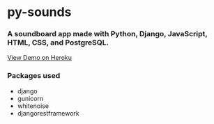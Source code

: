 # py-sounds

### A soundboard app made with Python, Django, JavaScript, HTML, CSS, and PostgreSQL.

[View Demo on Heroku](https://pacific-brushlands-87351.herokuapp.com/)

### Packages used

- django
- gunicorn
- whitenoise
- djangorestframework
